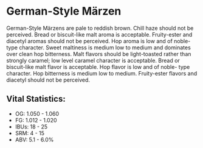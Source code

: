 # German-Style Märzen

German-Style Märzens are pale to reddish brown. Chill haze should not be perceived. Bread or biscuit-like malt aroma is acceptable. Fruity-ester and diacetyl aromas should not be perceived. Hop aroma is low and of noble- type character. Sweet maltiness is medium low to medium and dominates over clean hop bitterness. Malt flavors should be light-toasted rather than strongly caramel; low level caramel character is acceptable. Bread or biscuit-like malt flavor is acceptable. Hop flavor is low and of noble- type character. Hop bitterness is medium low to medium. Fruity-ester flavors and diacetyl should not be perceived.

## Vital Statistics:

- OG: 1.050 - 1.060
- FG: 1.012 - 1.020
- IBUs: 18 - 25
- SRM: 4 - 15
- ABV: 5.1 - 6.0%